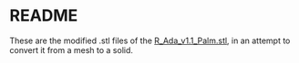 # README

These are the modified .stl files of the [R_Ada_v1.1_Palm.stl](CAD/Right-Hand/R_Ada_v1.1_Palm.stl), in an attempt to convert it from a mesh to a solid.

